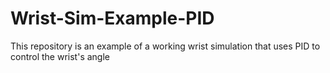 # Wrist-Sim-Example-PID
This repository is an example of a working wrist simulation that uses PID to control the wrist's angle
